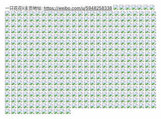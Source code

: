 一只花花ii主页地址: https://weibo.com/u/5948258338 
![](https://wx4.sinaimg.cn/mw2000/006uyhICly1h94viql06rj313k0u0qf6.jpg) 
![](https://wx4.sinaimg.cn/mw2000/006uyhICly1h94pkrfnxlj30y10u07e4.jpg) 
![](https://wx4.sinaimg.cn/mw2000/006uyhICly1h94pl0i59gj30u00u0thc.jpg) 
![](https://wx4.sinaimg.cn/mw2000/006uyhICly1h94pkucp6fj31900u0tg8.jpg) 
![](https://wx4.sinaimg.cn/mw2000/006uyhICly1h94pkswfysj30u01sxqbx.jpg) 
![](https://wx4.sinaimg.cn/mw2000/006uyhICly1h90dy0bz6sj30rc1ao78a.jpg) 
![](https://wx4.sinaimg.cn/mw2000/006uyhICly1h905msjxpfj30u010mqa2.jpg) 
![](https://wx4.sinaimg.cn/mw2000/006uyhICly1h905xbpfgsj31400u010o.jpg) 
![](https://wx4.sinaimg.cn/mw2000/006uyhICly1h8wo7vdptjj30tz0kvgn6.jpg) 
![](https://wx4.sinaimg.cn/mw2000/006uyhICly1h8wmeq9hmjj30ve0u0dll.jpg) 
![](https://wx4.sinaimg.cn/mw2000/006uyhICly1h8wme1qjeej30wh0i3wik.jpg) 
![](https://wx4.sinaimg.cn/mw2000/006uyhICly1h8u57m3socj30m00yhach.jpg) 
![](https://wx4.sinaimg.cn/mw2000/006uyhICly1h8s6yse2f7j30zd0u045o.jpg) 
![](https://wx4.sinaimg.cn/mw2000/006uyhICly1h8oncu1bghj31400u0dkq.jpg) 
![](https://wx4.sinaimg.cn/mw2000/006uyhICly1h8onct8xh3j30s70tzn3w.jpg) 
![](https://wx4.sinaimg.cn/mw2000/006uyhICly1h8r60w7ns6j31400u0dm8.jpg) 
![](https://wx4.sinaimg.cn/mw2000/006uyhICly1h8r61gilgpj315h0u0jy1.jpg) 
![](https://wx4.sinaimg.cn/mw2000/006uyhICly1h8r60tyx87j313z0tfqcp.jpg) 
![](https://wx4.sinaimg.cn/mw2000/006uyhICly1h8hssyp8isj313u0tu79w.jpg) 
![](https://wx4.sinaimg.cn/mw2000/006uyhICly1h8ht0bupwxj312o0tutgd.jpg) 
![](https://wx4.sinaimg.cn/mw2000/006uyhICly1h8ht3kqm1tj30u00u0tf8.jpg) 
![](https://wx4.sinaimg.cn/mw2000/006uyhICly1h8ht0n6wahj30fz0hqmzl.jpg) 
![](https://wx4.sinaimg.cn/mw2000/006uyhICly1h86shx2s1vj313m0ty7ax.jpg) 
![](https://wx4.sinaimg.cn/mw2000/006uyhICly1h86shxpntlj30u00u0488.jpg) 
![](https://wx4.sinaimg.cn/mw2000/006uyhICly1h86shy4ibij31400u044p.jpg) 
![](https://wx4.sinaimg.cn/mw2000/006uyhICly1h83r0bljekj31400u0q9l.jpg) 
![](https://wx4.sinaimg.cn/mw2000/006uyhICly1h83r0d9vxej31400u0gtn.jpg) 
![](https://wx4.sinaimg.cn/mw2000/006uyhICly1h83w0zdk7gj31400u0jzk.jpg) 
![](https://wx4.sinaimg.cn/mw2000/006uyhICly1h83r0g583rj31400u0wmr.jpg) 
![](https://wx4.sinaimg.cn/mw2000/006uyhICly1h83w0zy76aj31400u046b.jpg) 
![](https://wx4.sinaimg.cn/mw2000/006uyhICly1h83sayl269j31400u0tl2.jpg) 
![](https://wx4.sinaimg.cn/mw2000/006uyhICly1h83r0i9lw2j30u00o0dhi.jpg) 
![](https://wx4.sinaimg.cn/mw2000/006uyhICly1h7y67fyzv6j31400u0gu9.jpg) 
![](https://wx4.sinaimg.cn/mw2000/006uyhICly1h7nsm0bhmej32da1htnpd.jpg) 
![](https://wx4.sinaimg.cn/mw2000/006uyhICly1h7nslxytx8j31bp0zuthh.jpg) 
![](https://wx4.sinaimg.cn/mw2000/006uyhICly1h7nspnk6ecj31sc2dsnpd.jpg) 
![](https://wx4.sinaimg.cn/mw2000/006uyhICly1h7nslzf3v6j33311wq4qr.jpg) 
![](https://wx4.sinaimg.cn/mw2000/006uyhICly1h7li0qv3tvj30wh0htaea.jpg) 
![](https://wx4.sinaimg.cn/mw2000/006uyhICly1h7l7uipz43j30u00u00y5.jpg) 
![](https://wx4.sinaimg.cn/mw2000/006uyhICly1h7l7ugr83tj31400u0n4m.jpg) 
![](https://wx4.sinaimg.cn/mw2000/006uyhICly1h7l7ymfrflj30wh0i0wh1.jpg) 
![](https://wx4.sinaimg.cn/mw2000/006uyhICly1h7l7uiaoc6j30u00u0goz.jpg) 
![](https://wx4.sinaimg.cn/mw2000/006uyhICly1h7l7toeztqj30u00u079i.jpg) 
![](https://wx4.sinaimg.cn/mw2000/006uyhICly1h7lh875giij313g0u0n76.jpg) 
![](https://wx4.sinaimg.cn/mw2000/006uyhICly1h7l7uj6g5jj30u00u0wm8.jpg) 
![](https://wx4.sinaimg.cn/mw2000/006uyhICly1h7b1oirbvij30uq0u0mz8.jpg) 
![](https://wx4.sinaimg.cn/mw2000/006uyhICly1h7b1olbpr6j30ut0u07cr.jpg) 
![](https://wx4.sinaimg.cn/mw2000/006uyhICly1h7b1om3m8pj30u00u0grp.jpg) 
![](https://wx4.sinaimg.cn/mw2000/006uyhICly1h7b1ok3rfyj31400u0tbh.jpg) 
![](https://wx4.sinaimg.cn/mw2000/006uyhICly1h6x3wur9wdj311x0u0aaj.jpg) 
![](https://wx4.sinaimg.cn/mw2000/006uyhICly1h6vso41p1dj30z60u0gri.jpg) 
![](https://wx4.sinaimg.cn/mw2000/006uyhICly1h6vso66f4dj318y0u0adl.jpg) 
![](https://wx4.sinaimg.cn/mw2000/006uyhICly1h6uqb76rxij33402c0hdt.jpg) 
![](https://wx4.sinaimg.cn/mw2000/006uyhICly1h6uqb3kty6j33342aekjo.jpg) 
![](https://wx4.sinaimg.cn/mw2000/006uyhICly1h6uqb1f27jj3209209kjl.jpg) 
![](https://wx4.sinaimg.cn/mw2000/006uyhICly1h6uqfpjvycj32jw28pkjm.jpg) 
![](https://wx4.sinaimg.cn/mw2000/006uyhICly1h6siu1x4pnj30u00u0jw0.jpg) 
![](https://wx4.sinaimg.cn/mw2000/006uyhICly1h6sitp2cguj30u00u0439.jpg) 
![](https://wx4.sinaimg.cn/mw2000/006uyhICly1h6sitggvihj30x70u0grx.jpg) 
![](https://wx4.sinaimg.cn/mw2000/006uyhICly1h6siug5lcej30u00u0tdz.jpg) 
![](https://wx4.sinaimg.cn/mw2000/006uyhICly1h6sitkg6v2j31400u0akq.jpg) 
![](https://wx4.sinaimg.cn/mw2000/006uyhICly1h6rdipi0uwj30yc0tugum.jpg) 
![](https://wx4.sinaimg.cn/mw2000/006uyhICly1h6rdiprmn8j313u0tun3w.jpg) 
![](https://wx4.sinaimg.cn/mw2000/006uyhICly1h6rdiq6tn6j30u00u0tev.jpg) 
![](https://wx4.sinaimg.cn/mw2000/006uyhICly1h6rdiqfzeoj30u00u0wgy.jpg) 
![](https://wx4.sinaimg.cn/mw2000/006uyhICly1h6rdiqozhjj30xc0u0dok.jpg) 
![](https://wx4.sinaimg.cn/mw2000/006uyhICly1h6rdiqy3l6j30t40tyqe7.jpg) 
![](https://wx4.sinaimg.cn/mw2000/006uyhICly1h6rdintfcbj30rs5egkjl.jpg) 
![](https://wx4.sinaimg.cn/mw2000/006uyhICly1h6rdirnuxqj30rs3sknpd.jpg) 
![](https://wx4.sinaimg.cn/mw2000/006uyhICly1h6keelcrznj315c0t7gu4.jpg) 
![](https://wx4.sinaimg.cn/mw2000/006uyhICly1h6kebasn7mj31000nljsu.jpg) 
![](https://wx4.sinaimg.cn/mw2000/006uyhICly1h6kedn24orj313u0tugqw.jpg) 
![](https://wx4.sinaimg.cn/mw2000/006uyhICly1h6i6m55g2tj30uf0u0diw.jpg) 
![](https://wx4.sinaimg.cn/mw2000/006uyhICly1h6i5z0dpb9j30wh0i1q4m.jpg) 
![](https://wx4.sinaimg.cn/mw2000/006uyhICly1h6i5zk160jj31330txwp0.jpg) 
![](https://wx4.sinaimg.cn/mw2000/006uyhICly1h6i827khwxj31400u0th6.jpg) 
![](https://wx4.sinaimg.cn/mw2000/006uyhICly1h6i7vxbrlxj31400u0wgq.jpg) 
![](https://wx4.sinaimg.cn/mw2000/006uyhICly1h6l6h7107sj30sw0u0wg0.jpg) 
![](https://wx4.sinaimg.cn/mw2000/006uyhICly1h6fm3rsmg0j30wm0u0q3n.jpg) 
![](https://wx4.sinaimg.cn/mw2000/006uyhICly1h6fm3s8hyij31400u0jv7.jpg) 
![](https://wx4.sinaimg.cn/mw2000/006uyhICly1h6fm3fy464j31440u0k0w.jpg) 
![](https://wx4.sinaimg.cn/mw2000/006uyhICly1h6fm3gjef5j314u0rlwi6.jpg) 
![](https://wx4.sinaimg.cn/mw2000/006uyhICly1h6495o891gj3254254qbl.jpg) 
![](https://wx4.sinaimg.cn/mw2000/006uyhICly1h6495cnh8tj32c02c0npe.jpg) 
![](https://wx4.sinaimg.cn/mw2000/006uyhICly1h6495jwpoej32eq2eqe18.jpg) 
![](https://wx4.sinaimg.cn/mw2000/006uyhICly1h64955879jj31n31acal4.jpg) 
![](https://wx4.sinaimg.cn/mw2000/006uyhICly1h64952i9dmj32911nau0x.jpg) 
![](https://wx4.sinaimg.cn/mw2000/006uyhICly1h6494y795kj324k1gre81.jpg) 
![](https://wx4.sinaimg.cn/mw2000/006uyhICly1h61ieggzf4j32ay2ay4qq.jpg) 
![](https://wx4.sinaimg.cn/mw2000/006uyhICly1h61iegu2s5j30s60qhqag.jpg) 
![](https://wx4.sinaimg.cn/mw2000/006uyhICly1h61iepqz2yj30u00s9t9i.jpg) 
![](https://wx4.sinaimg.cn/mw2000/006uyhICly1h61ieejdwoj32z228hqv5.jpg) 
![](https://wx4.sinaimg.cn/mw2000/006uyhICly1h5wpybfbmvj32xg1yau0y.jpg) 
![](https://wx4.sinaimg.cn/mw2000/006uyhICly1h5tzomt68yj313u0ron7j.jpg) 
![](https://wx4.sinaimg.cn/mw2000/006uyhICly1h5tzor4c5pj33402c0u0y.jpg) 
![](https://wx4.sinaimg.cn/mw2000/006uyhICly1h5tzorwy5cj31840rsqcn.jpg) 
![](https://wx4.sinaimg.cn/mw2000/006uyhICly1h5tzouk1cyj330c24fkjn.jpg) 
![](https://wx4.sinaimg.cn/mw2000/006uyhICly1h5tzov82mkj316o0ruk3h.jpg) 
![](https://wx4.sinaimg.cn/mw2000/006uyhICly1h5tzozaaaaj330r219hdu.jpg) 
![](https://wx4.sinaimg.cn/mw2000/006uyhICly1h5tzozyf2mj30wi0petdj.jpg) 
![](https://wx4.sinaimg.cn/mw2000/006uyhICly1h5o7kkwfowj31400u0gwl.jpg) 
![](https://wx4.sinaimg.cn/mw2000/006uyhICly1h5o7ktsce3j3140140aly.jpg) 
![](https://wx4.sinaimg.cn/mw2000/006uyhICly1h5o7kmfs45j31e030cu0x.jpg) 
![](https://wx4.sinaimg.cn/mw2000/006uyhICly1h5o7kphmu3j32w6264kjm.jpg) 
![](https://wx4.sinaimg.cn/mw2000/006uyhICly1h5o7wfmzs5j31400qo789.jpg) 
![](https://wx4.sinaimg.cn/mw2000/006uyhICly1h5o7ko0i0yj32c02c0npe.jpg) 
![](https://wx4.sinaimg.cn/mw2000/006uyhICly1h5o7ksxrk8j330c208u0x.jpg) 
![](https://wx4.sinaimg.cn/mw2000/006uyhICly1h5o7kv0sv1j31qq15s1k7.jpg) 
![](https://wx4.sinaimg.cn/mw2000/006uyhICly1h5o7wfc3tnj3140140dly.jpg) 
![](https://wx4.sinaimg.cn/mw2000/006uyhICly1h552qag7ysj313u0t0dpd.jpg) 
![](https://wx4.sinaimg.cn/mw2000/006uyhICly1h4rpp0xzs8j33402c0b2b.jpg) 
![](https://wx4.sinaimg.cn/mw2000/006uyhICly1h4rpp8f0hfj30u00u0jve.jpg) 
![](https://wx4.sinaimg.cn/mw2000/006uyhICly1h4rppalhqbj333y2biu0y.jpg) 
![](https://wx4.sinaimg.cn/mw2000/006uyhICly1h4rppcggg3j32tg2bahdu.jpg) 
![](https://wx4.sinaimg.cn/mw2000/006uyhICly1h6fmrfcrntj30va0u00un.jpg) 
![](https://wx4.sinaimg.cn/mw2000/006uyhICly1h45p7yjifkj330m27s4qq.jpg) 
![](https://wx4.sinaimg.cn/mw2000/006uyhICly1h45p85zfhtj31ul1u1b2a.jpg) 
![](https://wx4.sinaimg.cn/mw2000/006uyhICly1h6fmojm89kj30x00u07d3.jpg) 
![](https://wx4.sinaimg.cn/mw2000/006uyhICly1h6fmok551aj30u0140481.jpg) 
![](https://wx4.sinaimg.cn/mw2000/006uyhICly1h3dzpr46t0j31yn1kke1b.jpg) 
![](https://wx4.sinaimg.cn/mw2000/006uyhICly1h3dzppkumdj30u00obwi0.jpg) 
![](https://wx4.sinaimg.cn/mw2000/006uyhICly1h3cevimx5pj330m24v7wi.jpg) 
![](https://wx4.sinaimg.cn/mw2000/006uyhICly1h373zt50ijj330028ze82.jpg) 
![](https://wx4.sinaimg.cn/mw2000/006uyhICly1h37409zqifj30in0gv0w6.jpg) 
![](https://wx4.sinaimg.cn/mw2000/006uyhICly1h373zo1p0qj31jt10bnm8.jpg) 
![](https://wx4.sinaimg.cn/mw2000/006uyhICly1h3743pfvudj310g0sm4ls.jpg) 
![](https://wx4.sinaimg.cn/mw2000/006uyhICly1h373zkysy9j32rn1rzu0x.jpg) 
![](https://wx4.sinaimg.cn/mw2000/006uyhICly1h34srttwmoj33321yuhdv.jpg) 
![](https://wx4.sinaimg.cn/mw2000/006uyhICly1h34t363iomj32c02c0qv5.jpg) 
![](https://wx4.sinaimg.cn/mw2000/006uyhICly1h34ss7vi6yj32c02c0hdu.jpg) 
![](https://wx4.sinaimg.cn/mw2000/006uyhICly1h2yyebxz94j31400u0keh.jpg) 
![](https://wx4.sinaimg.cn/mw2000/006uyhICly1h2yycphtz7j33402c0npe.jpg) 
![](https://wx4.sinaimg.cn/mw2000/006uyhICly1h2yydcxc8wj32zt204x6p.jpg) 
![](https://wx4.sinaimg.cn/mw2000/006uyhICly1h2gi8e07xlj30y40sg4dz.jpg) 
![](https://wx4.sinaimg.cn/mw2000/006uyhICly1h2giafqb0dj31900tndym.jpg) 
![](https://wx4.sinaimg.cn/mw2000/006uyhICly1h2gi9h8ckpj32bc3347wj.jpg) 
![](https://wx4.sinaimg.cn/mw2000/006uyhICly1h2gi9jb547j32c02j5npe.jpg) 
![](https://wx4.sinaimg.cn/mw2000/006uyhICly1h2gi9fe94lj323h23hx6p.jpg) 
![](https://wx4.sinaimg.cn/mw2000/006uyhICly1h2aph0ly38j33402c0npe.jpg) 
![](https://wx4.sinaimg.cn/mw2000/006uyhICly1h2apsavymaj32c01wn7wi.jpg) 
![](https://wx4.sinaimg.cn/mw2000/006uyhICly1h29je1t4i7j333y27vnpe.jpg) 
![](https://wx4.sinaimg.cn/mw2000/006uyhICly1h29jdxx8wvj331f2a2x6t.jpg) 
![](https://wx4.sinaimg.cn/mw2000/006uyhICly1h29je07srfj32zt1on4qr.jpg) 
![](https://wx4.sinaimg.cn/mw2000/006uyhICly1h266znhukoj30s21b0tmd.jpg) 
![](https://wx4.sinaimg.cn/mw2000/006uyhICly1h26701j9c2j31vf1e0qs5.jpg) 
![](https://wx4.sinaimg.cn/mw2000/006uyhICly1h2670446xhj32y11ype82.jpg) 
![](https://wx4.sinaimg.cn/mw2000/006uyhICly1h266zyqbu3j31s917h4qp.jpg) 
![](https://wx4.sinaimg.cn/mw2000/006uyhICly1h23r7wgjijj327t1lku0x.jpg) 
![](https://wx4.sinaimg.cn/mw2000/006uyhICly1h23r7z6840j32wv1zynpe.jpg) 
![](https://wx4.sinaimg.cn/mw2000/006uyhICly1h23r7v9blpj32b12b1hdu.jpg) 
![](https://wx4.sinaimg.cn/mw2000/006uyhICly1h23r7xigjej32c12c1u0x.jpg) 
![](https://wx4.sinaimg.cn/mw2000/006uyhICly1h1uicq1ffqj315y0tyh2g.jpg) 
![](https://wx4.sinaimg.cn/mw2000/006uyhICly1h1uieyx7vpj318a0tyaod.jpg) 
![](https://wx4.sinaimg.cn/mw2000/006uyhICly1h1ui0h55gyj30tz0kz10i.jpg) 
![](https://wx4.sinaimg.cn/mw2000/006uyhICly1h1uibmeh4pj30yy0sswve.jpg) 
![](https://wx4.sinaimg.cn/mw2000/006uyhICly1h1ui95v0soj31180uwald.jpg) 
![](https://wx4.sinaimg.cn/mw2000/006uyhICly1h1ui1hn4wqj310e0rgape.jpg) 
![](https://wx4.sinaimg.cn/mw2000/006uyhICly1h1ui27g1kkj310o0sknbk.jpg) 
![](https://wx4.sinaimg.cn/mw2000/006uyhICly1h1uid036pzj30v20m0tgi.jpg) 
![](https://wx4.sinaimg.cn/mw2000/006uyhICly1h1f4r5skrrj30zm0tvtkb.jpg) 
![](https://wx4.sinaimg.cn/mw2000/006uyhICly1h1f4sg070jj30wh0pb103.jpg) 
![](https://wx4.sinaimg.cn/mw2000/006uyhICly1h17gzjnwd4j30yw0twdrz.jpg) 
![](https://wx4.sinaimg.cn/mw2000/006uyhICly1h0r4m1wvi6j32c02baqv5.jpg) 
![](https://wx4.sinaimg.cn/mw2000/006uyhICly1h0r4m64n9gj333y251qv6.jpg) 
![](https://wx4.sinaimg.cn/mw2000/006uyhICly1h0r4m42qnoj32xc28uqv5.jpg) 
![](https://wx4.sinaimg.cn/mw2000/006uyhICly1h0le3b6hjmj31lx172nnp.jpg) 
![](https://wx4.sinaimg.cn/mw2000/006uyhICly1h0le38ja8wj32c01zjhdt.jpg) 
![](https://wx4.sinaimg.cn/mw2000/006uyhICly1gzy6wqsrrkj31yc0wikjl.jpg) 
![](https://wx4.sinaimg.cn/mw2000/006uyhICly1gzwnwiq5aij310j0ww7fk.jpg) 
![](https://wx4.sinaimg.cn/mw2000/006uyhICly1gzwnwqax7lj31hu1hu1kx.jpg) 
![](https://wx4.sinaimg.cn/mw2000/006uyhICly1gzvtpcwmpoj312g12gndq.jpg) 
![](https://wx4.sinaimg.cn/mw2000/006uyhICly1gztp3cxj36j315w0s5qie.jpg) 
![](https://wx4.sinaimg.cn/mw2000/006uyhICly1gztp3koifyj30tu0tuds1.jpg) 
![](https://wx4.sinaimg.cn/mw2000/006uyhICly1gzscbxyqnaj334021yx6q.jpg) 
![](https://wx4.sinaimg.cn/mw2000/006uyhICly1gzscbtdc12j333329kkjn.jpg) 
![](https://wx4.sinaimg.cn/mw2000/006uyhICly1gzk5jjwdeij31l71aktqu.jpg) 
![](https://wx4.sinaimg.cn/mw2000/006uyhICly1gzk5jg7yjtj31rs1jl1kx.jpg) 
![](https://wx4.sinaimg.cn/mw2000/006uyhICly1gzk5jbkyz9j313e0nwqb0.jpg) 
![](https://wx4.sinaimg.cn/mw2000/006uyhICly1gzk5jacs01j31ak1a17ox.jpg) 
![](https://wx4.sinaimg.cn/mw2000/006uyhICly1gzk5ke8p1vj32yb1x27wi.jpg) 
![](https://wx4.sinaimg.cn/mw2000/006uyhICly1gzk5kajdmnj32s4232npf.jpg) 
![](https://wx4.sinaimg.cn/mw2000/006uyhICly1gzsckbraoxj31ww2bzb29.jpg) 
![](https://wx4.sinaimg.cn/mw2000/006uyhICly1gzscicmydjj33322bvkjl.jpg) 
![](https://wx4.sinaimg.cn/mw2000/006uyhICly1gzscmo5m0kj31xu1kpb2a.jpg) 
![](https://wx4.sinaimg.cn/mw2000/006uyhICly1gzeihzlpykj33402c01kz.jpg) 
![](https://wx4.sinaimg.cn/mw2000/006uyhICly1gzeiep7k3yj315815wwvy.jpg) 
![](https://wx4.sinaimg.cn/mw2000/006uyhICly1gzeiel7492j31ot1gnu0x.jpg) 
![](https://wx4.sinaimg.cn/mw2000/006uyhICly1gzeiec2xx5j326p1n0b2a.jpg) 
![](https://wx4.sinaimg.cn/mw2000/006uyhICly1gzeiek4dtfj31ax1axno6.jpg) 
![](https://wx4.sinaimg.cn/mw2000/006uyhICly1gzeievs1quj31yx1ua1kx.jpg) 
![](https://wx4.sinaimg.cn/mw2000/006uyhICly1gz08lmai7mj30u00u076n.jpg) 
![](https://wx4.sinaimg.cn/mw2000/006uyhICly1gz08lknt06j30u00u0go3.jpg) 
![](https://wx4.sinaimg.cn/mw2000/006uyhICly1gz08llurkdj30vi0tjdop.jpg) 
![](https://wx4.sinaimg.cn/mw2000/006uyhICly1gz08lmzqrjj31610u0gxk.jpg) 
![](https://wx4.sinaimg.cn/mw2000/006uyhICly1gywtn7i1wzj30rs557x6p.jpg) 
![](https://wx4.sinaimg.cn/mw2000/006uyhICly1gywtn9xsgij30rs3ngnpd.jpg) 
![](https://wx4.sinaimg.cn/mw2000/006uyhICly1gywtn53u1wj30rs50k7wi.jpg) 
![](https://wx4.sinaimg.cn/mw2000/006uyhICly1gywtn2kww8j30rs5eg1ky.jpg) 
![](https://wx4.sinaimg.cn/mw2000/006uyhICly1gy21fwboj9j31400u07cd.jpg) 
![](https://wx4.sinaimg.cn/mw2000/006uyhICly1gxz66uge2vj31400u0ahz.jpg) 
![](https://wx4.sinaimg.cn/mw2000/006uyhICly1gxz66vb9eqj31910u0tkk.jpg) 
![](https://wx4.sinaimg.cn/mw2000/006uyhICly1gxz66toip9j30u0140n3q.jpg) 
![](https://wx4.sinaimg.cn/mw2000/006uyhICly1gxxjvdrhh8j30lb0se0x5.jpg) 
![](https://wx4.sinaimg.cn/mw2000/006uyhICly1gxx5hxr2cwj30z20u0jy3.jpg) 
![](https://wx4.sinaimg.cn/mw2000/006uyhICly1gxx5hv945xj30yo0ryjy1.jpg) 
![](https://wx4.sinaimg.cn/mw2000/006uyhICly1gxx5hwolvnj31320spgss.jpg) 
![](https://wx4.sinaimg.cn/mw2000/006uyhICly1gxx5hz5bouj31400u0dno.jpg) 
![](https://wx4.sinaimg.cn/mw2000/006uyhICly1gxdcmxscdgj30rs0ukad3.jpg) 
![](https://wx4.sinaimg.cn/mw2000/006uyhICly1gxdck569hqj30rl0kq0xv.jpg) 
![](https://wx4.sinaimg.cn/mw2000/006uyhICly1gxdcu72w49j30u00woq7k.jpg) 
![](https://wx4.sinaimg.cn/mw2000/006uyhICly1gxdbxxuk4zj30z10u0tew.jpg) 
![](https://wx4.sinaimg.cn/mw2000/006uyhICly1gxdbxudrojj31400u0do3.jpg) 
![](https://wx4.sinaimg.cn/mw2000/006uyhICly1gxdbxu0tzbj30u00u0jxm.jpg) 
![](https://wx4.sinaimg.cn/mw2000/006uyhICly1gxdbxt60h5j31410u0gvq.jpg) 
![](https://wx4.sinaimg.cn/mw2000/006uyhICly1gxdbxzk0f9j31900u07hv.jpg) 
![](https://wx4.sinaimg.cn/mw2000/006uyhICly1gxdbxvz1aqj314d0u0dp4.jpg) 
![](https://wx4.sinaimg.cn/mw2000/006uyhICly1gxdcum72dhj31700u048s.jpg) 
![](https://wx4.sinaimg.cn/mw2000/006uyhICly1gxdcqeb78aj30u00u0djv.jpg) 
![](https://wx4.sinaimg.cn/mw2000/006uyhICly1gxdcxq6n19j30xn0o77bw.jpg) 
![](https://wx4.sinaimg.cn/mw2000/006uyhICly1gxdck5vh9gj30om0i0408.jpg) 
![](https://wx4.sinaimg.cn/mw2000/006uyhICly1gxdcvkeqpgj31900sx15j.jpg) 
![](https://wx4.sinaimg.cn/mw2000/006uyhICly1gxdbxwimqlj31o60u0qe9.jpg) 
![](https://wx4.sinaimg.cn/mw2000/006uyhICly1gxdbxrubcnj31400u0gtc.jpg) 
![](https://wx4.sinaimg.cn/mw2000/006uyhICly1gxdclrdm52j30r30kndiy.jpg) 
![](https://wx4.sinaimg.cn/mw2000/006uyhICly1gxdck5iozqj30qe0kktbm.jpg) 
![](https://wx4.sinaimg.cn/mw2000/006uyhICly1gx5u14b389j30x70u00vj.jpg) 
![](https://wx4.sinaimg.cn/mw2000/006uyhICly1gx5tjz58i5j310e0ton7b.jpg) 
![](https://wx4.sinaimg.cn/mw2000/006uyhICly1gwx8kr8xlmj310m0u04bf.jpg) 
![](https://wx4.sinaimg.cn/mw2000/006uyhICly1gwx8kmnhzaj30u00vwgta.jpg) 
![](https://wx4.sinaimg.cn/mw2000/006uyhICly1gwx8km0gisj30mi0q6afl.jpg) 
![](https://wx4.sinaimg.cn/mw2000/006uyhICly1gwx8kl0l17j312g0u0gtt.jpg) 
![](https://wx4.sinaimg.cn/mw2000/006uyhICly1gwx8kn7apzj31350u0k0k.jpg) 
![](https://wx4.sinaimg.cn/mw2000/006uyhICly1gwx8kllv4kj30tu0oujto.jpg) 
![](https://wx4.sinaimg.cn/mw2000/006uyhICly1gwu6uqpqvgj333y281b2e.jpg) 
![](https://wx4.sinaimg.cn/mw2000/006uyhICly1gwu6uygmwhj32c01qckjl.jpg) 
![](https://wx4.sinaimg.cn/mw2000/006uyhICly1gwu6v2bvmqj32bn1sb4qq.jpg) 
![](https://wx4.sinaimg.cn/mw2000/006uyhICly1gwt24imxgtj31o016j7wh.jpg) 
![](https://wx4.sinaimg.cn/mw2000/006uyhICly1gwt24hvvhfj31o0280kjm.jpg) 
![](https://wx4.sinaimg.cn/mw2000/006uyhICly1gwt24g978oj31o0280qv6.jpg) 
![](https://wx4.sinaimg.cn/mw2000/006uyhICly1gwt24dqel6j319o0v3wyi.jpg) 
![](https://wx4.sinaimg.cn/mw2000/006uyhICly1gwcot19ynhj30u01cuk6a.jpg) 
![](https://wx4.sinaimg.cn/mw2000/006uyhICly1gwcoszx0gmj313v0u0k2d.jpg) 
![](https://wx4.sinaimg.cn/mw2000/006uyhICly1gw3qekc0n7j30u0110q9w.jpg) 
![](https://wx4.sinaimg.cn/mw2000/006uyhICly1gw3qejrmh6j31160tvjz0.jpg) 
![](https://wx4.sinaimg.cn/mw2000/006uyhICly1gw3qej90olj30mi0hvwge.jpg) 
![](https://wx4.sinaimg.cn/mw2000/006uyhICly1gvxrsq6a2wj31400u0dnc.jpg) 
![](https://wx4.sinaimg.cn/mw2000/006uyhICly1gvxrugtqrxj31400u0n5h.jpg) 
![](https://wx4.sinaimg.cn/mw2000/006uyhICly1gvxruylncej31400u0doc.jpg) 
![](https://wx4.sinaimg.cn/mw2000/006uyhICly1gvxruxoi07j30u00zggri.jpg) 
![](https://wx4.sinaimg.cn/mw2000/006uyhICly1gvxrpqmkxcj30u0140dn7.jpg) 
![](https://wx4.sinaimg.cn/mw2000/006uyhICly1gvxrsprcbsj31400u0dq9.jpg) 
![](https://wx4.sinaimg.cn/mw2000/006uyhICly1gvxrr0wllxj312g0u0du2.jpg) 
![](https://wx4.sinaimg.cn/mw2000/006uyhICly1gvxrr1kcamj31320u0drj.jpg) 
![](https://wx4.sinaimg.cn/mw2000/006uyhICly1gvxrpr1dtxj30u0140ai4.jpg) 
![](https://wx4.sinaimg.cn/mw2000/006uyhICly1gvqsnaxeabj61400u0wmj02.jpg) 
![](https://wx4.sinaimg.cn/mw2000/006uyhICly1gvqsonf8xxj60rs6aab2902.jpg) 
![](https://wx4.sinaimg.cn/mw2000/006uyhICly1gvqsp6dx59j30u010aap7.jpg) 
![](https://wx4.sinaimg.cn/mw2000/006uyhICly1gvqsn8b67qj611h0u0aic02.jpg) 
![](https://wx4.sinaimg.cn/mw2000/006uyhICly1gvqsn6mssej618q0u0tct02.jpg) 
![](https://wx4.sinaimg.cn/mw2000/006uyhICly1gvqsn8sztjj60u00vgn1p02.jpg) 
![](https://wx4.sinaimg.cn/mw2000/006uyhICly1gvmslgqgepj61400u0q9702.jpg) 
![](https://wx4.sinaimg.cn/mw2000/006uyhICly1gvmslhj2e8j60u0140n6102.jpg) 
![](https://wx4.sinaimg.cn/mw2000/006uyhICly1gv9v3fa50xj61400u00z902.jpg) 
![](https://wx4.sinaimg.cn/mw2000/006uyhICly1gv6tqhe2axj60yu0u0tcr02.jpg) 
![](https://wx4.sinaimg.cn/mw2000/006uyhICly1gv5vgg7fkej30u014044x.jpg) 
![](https://wx4.sinaimg.cn/mw2000/006uyhICly1gv5vgfqzmkj30u0140tf6.jpg) 
![](https://wx4.sinaimg.cn/mw2000/006uyhICly1gv5vggjx9yj60u0140q9h02.jpg) 
![](https://wx4.sinaimg.cn/mw2000/006uyhICly1gv5hukp75yj60va0u0n4q02.jpg) 
![](https://wx4.sinaimg.cn/mw2000/006uyhICly1gv5hunztacj61410u0ajz02.jpg) 
![](https://wx4.sinaimg.cn/mw2000/006uyhICly1gv15vj7tzsj61900u0k0n02.jpg) 
![](https://wx4.sinaimg.cn/mw2000/006uyhICly1gv15vi65wfj613u0tu79a02.jpg) 
![](https://wx4.sinaimg.cn/mw2000/006uyhICly1gv15vmuww3j61sx0u0ted02.jpg) 
![](https://wx4.sinaimg.cn/mw2000/006uyhICly1gv15vlmldsj60u0140dv502.jpg) 
![](https://wx4.sinaimg.cn/mw2000/006uyhICly1gv15vh40k1j613u0tuqdk02.jpg) 
![](https://wx4.sinaimg.cn/mw2000/006uyhICly1gv15vk46bfj60u00xyq6x02.jpg) 
![](https://wx4.sinaimg.cn/mw2000/006uyhICly1guyxuz5j5kj62qb2ak7wi02.jpg) 
![](https://wx4.sinaimg.cn/mw2000/006uyhICly1guyxuw6om0j629v1vzu0y02.jpg) 
![](https://wx4.sinaimg.cn/mw2000/006uyhICly1guyxvbn0pqj62c029au0y02.jpg) 
![](https://wx4.sinaimg.cn/mw2000/006uyhICly1guyxv7x5nkj635s1s0u0x02.jpg) 
![](https://wx4.sinaimg.cn/mw2000/006uyhICly1guyxvdnwwcj622l1eh4l202.jpg) 
![](https://wx4.sinaimg.cn/mw2000/006uyhICly1guyxv4j7v6j62bz2zbhdv02.jpg) 
![](https://wx4.sinaimg.cn/mw2000/006uyhICly1gurns0x2u3j60lo0hm0w302.jpg) 
![](https://wx4.sinaimg.cn/mw2000/006uyhICly1gumj30gjofj62t02c0qv502.jpg) 
![](https://wx4.sinaimg.cn/mw2000/006uyhICly1gumj2w6bkmj62t629w7wh02.jpg) 
![](https://wx4.sinaimg.cn/mw2000/006uyhICly1h377fk1pfej32wj1plb2a.jpg) 
![](https://wx4.sinaimg.cn/mw2000/006uyhICly1h377f3xwlwj327n20bqv6.jpg) 
![](https://wx4.sinaimg.cn/mw2000/006uyhICly1gul4j2y4yzj30rs4aqb29.jpg) 
![](https://wx4.sinaimg.cn/mw2000/006uyhICly1gul4j114g4j60rs3614o202.jpg) 
![](https://wx4.sinaimg.cn/mw2000/006uyhICly1gul4iy0c12j60rs4aj1ho02.jpg) 
![](https://wx4.sinaimg.cn/mw2000/006uyhICly1gul4jbvngpj31910u0k0m.jpg) 
![](https://wx4.sinaimg.cn/mw2000/006uyhICly1gucpa6hworj61400u010w02.jpg) 
![](https://wx4.sinaimg.cn/mw2000/006uyhICly1gucpa77qlaj61400u0gsy02.jpg) 
![](https://wx4.sinaimg.cn/mw2000/006uyhICly1gucpa7ulh5j61400u0thh02.jpg) 
![](https://wx4.sinaimg.cn/mw2000/006uyhICly1gu96f9ptebj61j70t745j02.jpg) 
![](https://wx4.sinaimg.cn/mw2000/006uyhICly1gu7cy6oecpj62a22rhu0x02.jpg) 
![](https://wx4.sinaimg.cn/mw2000/006uyhICly1gu7cy8z0tnj61s425q7wh02.jpg) 
![](https://wx4.sinaimg.cn/mw2000/006uyhICly1gu5v7dfgp7j62ly2bw4qq02.jpg) 
![](https://wx4.sinaimg.cn/mw2000/006uyhICly1gtvute515mj60u00ty42p02.jpg) 
![](https://wx4.sinaimg.cn/mw2000/006uyhICly1gtvutp6zrdj61jk4mpnpe02.jpg) 
![](https://wx4.sinaimg.cn/mw2000/006uyhICly1h377m5ezxxj32c022uqv5.jpg) 
![](https://wx4.sinaimg.cn/mw2000/006uyhICly1gtugm7jzskj61400u0gw302.jpg) 
![](https://wx4.sinaimg.cn/mw2000/006uyhICly1gtugrmzrhzj61400u0n5m02.jpg) 
![](https://wx4.sinaimg.cn/mw2000/006uyhICly1gtuh0l1a5yj61400u07a102.jpg) 
![](https://wx4.sinaimg.cn/mw2000/006uyhICly1gtugm6xnvlj618i0u0k0102.jpg) 
![](https://wx4.sinaimg.cn/mw2000/006uyhICly1gtuglnf2n3j60u014015h02.jpg) 
![](https://wx4.sinaimg.cn/mw2000/006uyhICly1gtuglalm4mj60u0140tjg02.jpg) 
![](https://wx4.sinaimg.cn/mw2000/006uyhICly1gtugl16oc4j61400u0grx02.jpg) 
![](https://wx4.sinaimg.cn/mw2000/006uyhICly1gtuh30eq7uj61410u0tgk02.jpg) 
![](https://wx4.sinaimg.cn/mw2000/006uyhICly1gtugl0syrbj60w90u0wkx02.jpg) 
![](https://wx4.sinaimg.cn/mw2000/006uyhICly1gttdf2zue4j61sx0oxgrk02.jpg) 
![](https://wx4.sinaimg.cn/mw2000/006uyhICly1gttd9p4orcj312b0tfk5k.jpg) 
![](https://wx4.sinaimg.cn/mw2000/006uyhICly1gttdbi868rj60u00xrjyq02.jpg) 
![](https://wx4.sinaimg.cn/mw2000/006uyhICly1gttd9mwrb9j610h0pagu802.jpg) 
![](https://wx4.sinaimg.cn/mw2000/006uyhICly1gttdagvhnsj62c02pb7wi02.jpg) 
![](https://wx4.sinaimg.cn/mw2000/006uyhICly1h7uw5jamwfj33402c0qv6.jpg) 
![](https://wx4.sinaimg.cn/mw2000/006uyhICly1gtshwzzl3cj60u00hftad02.jpg) 
![](https://wx4.sinaimg.cn/mw2000/006uyhICly1gtshw4d15sj60pk17dwkp02.jpg) 
![](https://wx4.sinaimg.cn/mw2000/006uyhICly1h7uvrz41hyj316k0u0dnn.jpg) 
![](https://wx4.sinaimg.cn/mw2000/006uyhICly1gtpr2vjgjcj61760ttdz202.jpg) 
![](https://wx4.sinaimg.cn/mw2000/006uyhICly1gtnxjyfzoqj60s70k1q7o02.jpg) 
![](https://wx4.sinaimg.cn/mw2000/006uyhICly1gtnxhydplgj612e0tvk6f02.jpg) 
![](https://wx4.sinaimg.cn/mw2000/006uyhICly1gtnxh9nos1j61160tvnab02.jpg) 
![](https://wx4.sinaimg.cn/mw2000/006uyhICly1gtnxhbuksjj62zl2c0u0y02.jpg) 
![](https://wx4.sinaimg.cn/mw2000/006uyhICly1gtndn9q1ftj62212hrkjl02.jpg) 
![](https://wx4.sinaimg.cn/mw2000/006uyhICly1gtkdkru9h6j31jk15nk99.jpg) 
![](https://wx4.sinaimg.cn/mw2000/006uyhICly1gtkdks3z96j30md0onwgs.jpg) 
![](https://wx4.sinaimg.cn/mw2000/006uyhICly1gtg96s74gej313n0u0dnd.jpg) 
![](https://wx4.sinaimg.cn/mw2000/006uyhICly1gtdbqyy13bj30v91vo7vc.jpg) 
![](https://wx4.sinaimg.cn/mw2000/006uyhICly1gtcqb1w0ryj32c0340u0x.jpg) 
![](https://wx4.sinaimg.cn/mw2000/006uyhICly1gtcqawsyc0j32c03401ky.jpg) 
![](https://wx4.sinaimg.cn/mw2000/006uyhICly1gtcqazf8t3j32c0340u0x.jpg) 
![](https://wx4.sinaimg.cn/mw2000/006uyhICly1gt5vr2n1xcj333y33y7wj.jpg) 
![](https://wx4.sinaimg.cn/mw2000/006uyhICly1gt5vr7lwhkj3340340e83.jpg) 
![](https://wx4.sinaimg.cn/mw2000/006uyhICly1gt1g23eoucj30y40ttn4t.jpg) 
![](https://wx4.sinaimg.cn/mw2000/006uyhICly1gt1g1ediv4j324g1iy4qp.jpg) 
![](https://wx4.sinaimg.cn/mw2000/006uyhICly1gt1g1cz6w1j311h0tvwsj.jpg) 
![](https://wx4.sinaimg.cn/mw2000/006uyhICly1gt1g1dcq2uj30tw0wothz.jpg) 
![](https://wx4.sinaimg.cn/mw2000/006uyhICly1gsuj29uqtqj60u010an6m02.jpg) 
![](https://wx4.sinaimg.cn/mw2000/006uyhICly1gsuj2roa6sj313u0to43o.jpg) 
![](https://wx4.sinaimg.cn/mw2000/006uyhICly1gsuj298bakj30u015q10q.jpg) 
![](https://wx4.sinaimg.cn/mw2000/006uyhICly1gsuj28h9q2j60u0139wkl02.jpg) 
![](https://wx4.sinaimg.cn/mw2000/006uyhICly1gspqnnboiij31400u046l.jpg) 
![](https://wx4.sinaimg.cn/mw2000/006uyhICly1gspqnmjn3xj314u0u0dmk.jpg) 
![](https://wx4.sinaimg.cn/mw2000/006uyhICly1gso1m2zxlbj30u00fmwgj.jpg) 
![](https://wx4.sinaimg.cn/mw2000/006uyhICly1gsmxzhbou0j313u0rkgr4.jpg) 
![](https://wx4.sinaimg.cn/mw2000/006uyhICly1gsmxyhh94wj315z0u07e5.jpg) 
![](https://wx4.sinaimg.cn/mw2000/006uyhICly1h7uwtimbcjj30u00u0qaf.jpg) 
![](https://wx4.sinaimg.cn/mw2000/006uyhICly1h7uwtibr2nj30u00u0tff.jpg) 
![](https://wx4.sinaimg.cn/mw2000/006uyhICly1gs2mzx0jqkj32c01urb29.jpg) 
![](https://wx4.sinaimg.cn/mw2000/006uyhICly1gs2na63wfnj32tt2bvhdt.jpg) 
![](https://wx4.sinaimg.cn/mw2000/006uyhICly1gs2n20t71aj32c0340u0x.jpg) 
![](https://wx4.sinaimg.cn/mw2000/006uyhICly1gs2mzsorjyj62k527ekjl02.jpg) 
![](https://wx4.sinaimg.cn/mw2000/006uyhICly1gs2mzncllij30x00yhwlz.jpg) 
![](https://wx4.sinaimg.cn/mw2000/006uyhICly1gs2ncn6jjuj30mi0oa7c9.jpg) 
![](https://wx4.sinaimg.cn/mw2000/006uyhICly1gs0ucnrnapj31hc0u0an2.jpg) 
![](https://wx4.sinaimg.cn/mw2000/006uyhICly1gs0rug6pwdj32c01t6tzl.jpg) 
![](https://wx4.sinaimg.cn/mw2000/006uyhICly1gs0rucgmunj33402c0u0x.jpg) 
![](https://wx4.sinaimg.cn/mw2000/006uyhICly1grw2tdx1igj30tu0xkjyw.jpg) 
![](https://wx4.sinaimg.cn/mw2000/006uyhICly1grw2temzymj310a0rztk6.jpg) 
![](https://wx4.sinaimg.cn/mw2000/006uyhICly1grw2trgqstj30x90u010m.jpg) 
![](https://wx4.sinaimg.cn/mw2000/006uyhICly1grw2td0yx4j30xb0u0180.jpg) 
![](https://wx4.sinaimg.cn/mw2000/006uyhICly1gruxw7ng25j30u0140qhh.jpg) 
![](https://wx4.sinaimg.cn/mw2000/006uyhICly1gruxw8xhsqj30u0140gte.jpg) 
![](https://wx4.sinaimg.cn/mw2000/006uyhICly1grtumcdc3pj60t00qyn1b02.jpg) 
![](https://wx4.sinaimg.cn/mw2000/006uyhICly1grtumcsfasj30va0tz461.jpg) 
![](https://wx4.sinaimg.cn/mw2000/006uyhICly1gro7i6nutyj30hs0lmwgc.jpg) 
![](https://wx4.sinaimg.cn/mw2000/006uyhICly1gro7i729nqj313m0u0wnx.jpg) 
![](https://wx4.sinaimg.cn/mw2000/006uyhICly1grmt0bzbohj30sg51g4qp.jpg) 
![](https://wx4.sinaimg.cn/mw2000/006uyhICly1grmt0dbf64j30u05021ky.jpg) 
![](https://wx4.sinaimg.cn/mw2000/006uyhICly1grmt0ey1rcj30sg5oke81.jpg) 
![](https://wx4.sinaimg.cn/mw2000/006uyhICly1grmt0gcp78j30sg3xlb29.jpg) 
![](https://wx4.sinaimg.cn/mw2000/006uyhICly1grmt0idl13j30sg4atb29.jpg) 
![](https://wx4.sinaimg.cn/mw2000/006uyhICly1grmt0jft4oj30sg4l7hdt.jpg) 
![](https://wx4.sinaimg.cn/mw2000/006uyhICly1grmt0l0l95j30sg4xk4qq.jpg) 
![](https://wx4.sinaimg.cn/mw2000/006uyhICly1grmt0lyom7j30sg3fmb29.jpg) 
![](https://wx4.sinaimg.cn/mw2000/006uyhICly1grmt09ptt3j30sg4hfkjl.jpg) 
![](https://wx4.sinaimg.cn/mw2000/006uyhICly1grlcg5f3tbj30wi1yc4qq.jpg) 
![](https://wx4.sinaimg.cn/mw2000/006uyhICly1grlcg6d9l7j30wi1yc4qp.jpg) 
![](https://wx4.sinaimg.cn/mw2000/006uyhICly1grddu524czj30w70u0wie.jpg) 
![](https://wx4.sinaimg.cn/mw2000/006uyhICly1gr6ph0sqplj32o02uo7wj.jpg) 
![](https://wx4.sinaimg.cn/mw2000/006uyhICly1gr2ympxao1j33jw2kpnpf.jpg) 
![](https://wx4.sinaimg.cn/mw2000/006uyhICly1gr2ymxjacfj33k22o0b2c.jpg) 
![](https://wx4.sinaimg.cn/mw2000/006uyhICly1gr2ymuttv7j33k02o0npl.jpg) 
![](https://wx4.sinaimg.cn/mw2000/006uyhICly1gqx8ptyqwvj30uz0u0mz5.jpg) 
![](https://wx4.sinaimg.cn/mw2000/006uyhICly1gqx8pu82g1j30u00ur0th.jpg) 
![](https://wx4.sinaimg.cn/mw2000/006uyhICly1gqv1ehtti4j31400u0wko.jpg) 
![](https://wx4.sinaimg.cn/mw2000/006uyhICly1gqv0wgwcobj31400u0q7o.jpg) 
![](https://wx4.sinaimg.cn/mw2000/006uyhICly1gqv17hw0d3j31400u0jw8.jpg) 
![](https://wx4.sinaimg.cn/mw2000/006uyhICly1gqv152fleuj60hs0e2q4502.jpg) 
![](https://wx4.sinaimg.cn/mw2000/006uyhICly1gqv14vd5rej30hs0drwfu.jpg) 
![](https://wx4.sinaimg.cn/mw2000/006uyhICly1gqv1a9v1s4j31ds0u0dl9.jpg) 
![](https://wx4.sinaimg.cn/mw2000/006uyhICly1gqed1nmpeaj333q27s1kz.jpg) 
![](https://wx4.sinaimg.cn/mw2000/006uyhICly1gqed1lxn9qj32wl35se86.jpg) 
![](https://wx4.sinaimg.cn/mw2000/006uyhICly1gqed1dlnqwj30hs0dxwj5.jpg) 
![](https://wx4.sinaimg.cn/mw2000/006uyhICly1gqed1gswr7j32p22o0qv8.jpg) 
![](https://wx4.sinaimg.cn/mw2000/006uyhICly1gqed1eg1xlj31ye1ykkjl.jpg) 
![](https://wx4.sinaimg.cn/mw2000/006uyhICly1gqed2biygqj32o02o0hdw.jpg) 
![](https://wx4.sinaimg.cn/mw2000/006uyhICly1gpwi5bg61vj30hs0d7dgw.jpg) 
![](https://wx4.sinaimg.cn/mw2000/006uyhICly1gpwi50s92aj30hs0hhtb0.jpg) 
![](https://wx4.sinaimg.cn/mw2000/006uyhICly1gpwi5ky185j30hq0fo3zq.jpg) 
![](https://wx4.sinaimg.cn/mw2000/006uyhICly1gpwi6qkwnrj30hs0fzjsh.jpg) 
![](https://wx4.sinaimg.cn/mw2000/006uyhICly1gpm3jvyrzlj33k02o07wm.jpg) 
![](https://wx4.sinaimg.cn/mw2000/006uyhICly1gpm3k67n53j32wk28qqv5.jpg) 
![](https://wx4.sinaimg.cn/mw2000/006uyhICly1gpm3kk3za6j33c32j2hdu.jpg) 
![](https://wx4.sinaimg.cn/mw2000/006uyhICly1gpm3k41p5bj339626iqv6.jpg) 
![](https://wx4.sinaimg.cn/mw2000/006uyhICly1gpm3k6t3oqj30hs0bswfi.jpg) 
![](https://wx4.sinaimg.cn/mw2000/006uyhICly1gpm3kgm53gj34qn2yax6s.jpg) 
![](https://wx4.sinaimg.cn/mw2000/006uyhICly1gphqy23x77j31400u0jy7.jpg) 
![](https://wx4.sinaimg.cn/mw2000/006uyhICly1gphqy2iqonj30hs0cp0w7.jpg) 
![](https://wx4.sinaimg.cn/mw2000/006uyhICly1gph745ff9mj33342bcb29.jpg) 
![](https://wx4.sinaimg.cn/mw2000/006uyhICly1gph749f54sj33342bc4qr.jpg) 
![](https://wx4.sinaimg.cn/mw2000/006uyhICly1gph74bz9k0j32vu2bc7wj.jpg) 
![](https://wx4.sinaimg.cn/mw2000/006uyhICly1gph77pj5qtj328k1uzhdt.jpg) 
![](https://wx4.sinaimg.cn/mw2000/006uyhICly1gpcz9l481oj339c4cghdw.jpg) 
![](https://wx4.sinaimg.cn/mw2000/006uyhICly1gpcz9n30yxj339c4cgnpf.jpg) 
![](https://wx4.sinaimg.cn/mw2000/006uyhICly1gpcz9ovt8yj339c4cgkjn.jpg) 
![](https://wx4.sinaimg.cn/mw2000/006uyhICly1gpcz9shbwvj34cg39cu0z.jpg) 
![](https://wx4.sinaimg.cn/mw2000/006uyhICly1gpcza014fnj32o03k07wp.jpg) 
![](https://wx4.sinaimg.cn/mw2000/006uyhICly1gpcz9qksgqj339c4cge83.jpg) 
![](https://wx4.sinaimg.cn/mw2000/006uyhICly1gp9eey1kr7j30g10ul0u8.jpg) 
![](https://wx4.sinaimg.cn/mw2000/006uyhICly1gp0lco9bl2j317r147h8p.jpg) 
![](https://wx4.sinaimg.cn/mw2000/006uyhICly1gp0lckxsdej32c02c04qs.jpg) 
![](https://wx4.sinaimg.cn/mw2000/006uyhICly1gp0lkmvwh7j33402c01l4.jpg) 
![](https://wx4.sinaimg.cn/mw2000/006uyhICly1gp0lkv6gtqj33402c04qx.jpg) 
![](https://wx4.sinaimg.cn/mw2000/006uyhICly1gp0lqkgq3qj30hs0ajaai.jpg) 
![](https://wx4.sinaimg.cn/mw2000/006uyhICly1gp0lphc778j30hs0g7763.jpg) 
![](https://wx4.sinaimg.cn/mw2000/006uyhICly1gor0us33m3j30hs0f7tgy.jpg) 
![](https://wx4.sinaimg.cn/mw2000/006uyhICly1gor0uscg1qj30hs0cygqo.jpg) 
![](https://wx4.sinaimg.cn/mw2000/006uyhICly1gor0uqgeosj30hs0chgq2.jpg) 
![](https://wx4.sinaimg.cn/mw2000/006uyhICly1gor0urqbbfj30hs0d2q89.jpg) 
![](https://wx4.sinaimg.cn/mw2000/006uyhICly1gojrznsnynj33402c0he1.jpg) 
![](https://wx4.sinaimg.cn/mw2000/006uyhICly1gojryq5o6rj345e340qva.jpg) 
![](https://wx4.sinaimg.cn/mw2000/006uyhICly1gojryga2hmj32si2byhdv.jpg) 
![](https://wx4.sinaimg.cn/mw2000/006uyhICly1gojrsrkvbbj32ma2bye84.jpg) 
![](https://wx4.sinaimg.cn/mw2000/006uyhICly1gojq5dzujxj33402c04qu.jpg) 
![](https://wx4.sinaimg.cn/mw2000/006uyhICly1gojq5p7x0aj33402c01l6.jpg) 
![](https://wx4.sinaimg.cn/mw2000/006uyhICly1gojq4bpjxvj33402c0kjq.jpg) 
![](https://wx4.sinaimg.cn/mw2000/006uyhICly1gojq64qz9oj33402c0qva.jpg) 
![](https://wx4.sinaimg.cn/mw2000/006uyhICly1gojq6ac2azj33402c01l0.jpg) 
![](https://wx4.sinaimg.cn/mw2000/006uyhICly1gojq6lzvk4j33402c0he3.jpg) 
![](https://wx4.sinaimg.cn/mw2000/006uyhICly1gojq5whkqtj33402c0npl.jpg) 
![](https://wx4.sinaimg.cn/mw2000/006uyhICly1gogfgwweu6j33k027shdv.jpg) 
![](https://wx4.sinaimg.cn/mw2000/006uyhICly1gogfgy5ok5j337m270npe.jpg) 
